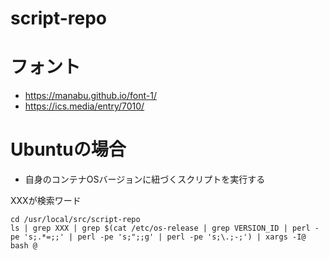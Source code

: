 # script-repo

# フォント

- https://manabu.github.io/font-1/
- https://ics.media/entry/7010/


# Ubuntuの場合

- 自身のコンテナOSバージョンに紐づくスクリプトを実行する

XXXが検索ワード

```
cd /usr/local/src/script-repo
ls | grep XXX | grep $(cat /etc/os-release | grep VERSION_ID | perl -pe 's;.*=;;' | perl -pe 's;";;g' | perl -pe 's;\.;-;') | xargs -I@ bash @
```
